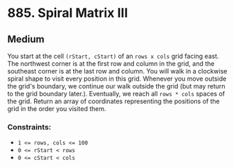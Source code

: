 # 885. Spiral Matrix III

## Medium

You start at the cell `(rStart, cStart)` of an `rows x cols` grid facing east. The northwest corner is at the first row
and column in the grid, and the southeast corner is at the last row and column. You will walk in a clockwise spiral
shape to visit every position in this grid. Whenever you move outside the grid's boundary, we continue our walk outside
the grid (but may return to the grid boundary later.). Eventually, we reach all `rows * cols` spaces of the grid. Return
an array of coordinates representing the positions of the grid in the order you visited them.

### Constraints:

- `1 <= rows, cols <= 100`
- `0 <= rStart < rows`
- `0 <= cStart < cols`
